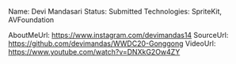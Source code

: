 Name: Devi Mandasari
Status: Submitted
Technologies: SpriteKit, AVFoundation

AboutMeUrl: https://www.instagram.com/devimandas14
SourceUrl: https://github.com/devimandas/WWDC20-Gonggong
VideoUrl: https://www.youtube.com/watch?v=DNXkG2Ow4ZY

<!---
EXAMPLE
Name: John Appleseed
Status: Submitted <or> Winner <or> Distinguished <or> Rejected
Technologies: SwiftUI, RealityKit, CoreGraphic

AboutMeUrl: https://linkedin.com/in/johnappleseed
SourceUrl: https://github.com/johnappleseed/wwdc2025
VideoUrl: https://youtu.be/ABCDE123456
-->
